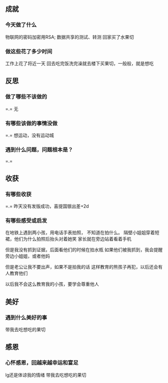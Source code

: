 ## 成就
### 今天做了什么
物联网的密码加密用RSA;
数据共享的测试、转测
回家买了水果切

### 做这些花了多少时间
工作上花了将近一天
回去吃完饭洗完澡就去楼下买果切，一般般，就是想吃

## 反思
### 做了哪些不该做的
=.= 无
### 有哪些该做的事情没做
=.= 想运动，没有运动城
### 遇到什么问题，问题根本是？
=.= 

## 收获
### 有哪些收获
=.=
昨天没有发版成功，喜提国银出差+2d

### 有哪些感受或启发
在地铁上遇到两小孩，用电话手表拍照，
不知道在拍什么。
隔壁小姐姐穿着短裙，他们为什么拍照后抬头对着她笑
家长就在旁边站着看着手机

但是我没有抓到证据，后面看他们的时候在拍水瓶
如果他们被我抓到，我会提醒旁边小姐姐，或者他妈

但是老公让我不要出声，如果不是拍我的话
这样教育的熊孩子再犯，以后还会有人教育他们

以后我不会这么教育我的小孩，要学会尊重他人

## 美好
### 遇到什么美好的事
带我去吃想吃的果切

## 感恩
### 心怀感恩，回越来越幸运和富足
lg还是体谅我的情绪
带我去吃想吃的果切